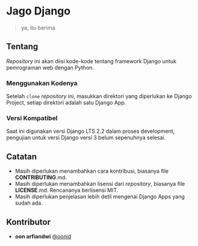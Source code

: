 # Jago Django

> ya, itu berima.

## Tentang

_Repository_ ini akan diisi kode-kode tentang framework Django untuk pemrograman web dengan Python.

### Menggunakan Kodenya

Setelah `clone` _repository_ ini, masukkan direktori yang diperlukan ke Django Project,
setiap direktori adalah satu Django App.

### Versi Kompatibel

Saat ini digunakan versi Django LTS 2.2 dalam proses development, pengujian
untuk versi Django versi 3 belum sepenuhnya selesai.

## Catatan

* Masih diperlukan menambahkan cara kontribusi, biasanya file **CONTRIBUTING**.md.
* Masih diperlukan menambahkan lisensi dari _repository_, biasanya file **LICENSE**.md. Rencananya berlisensi MIT.
* Masih diperlukan penjelasan lebih detil mengenai Django Apps yang sudah ada.

## Kontributor

* **oon arfiandwi** [@oonid](https://github.com/oonid)
